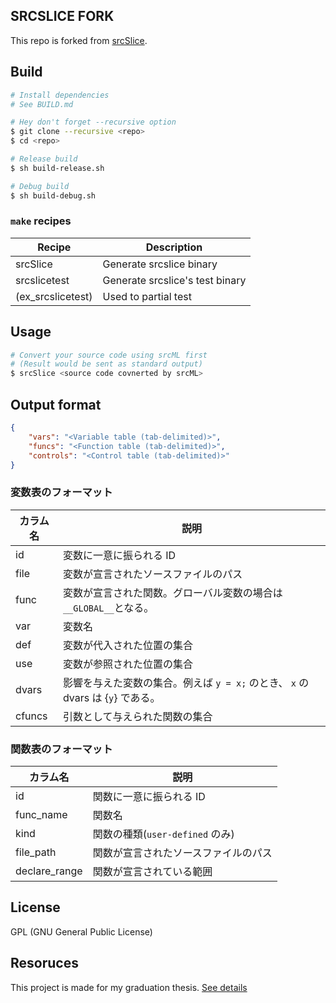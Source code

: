 ## SRCSLICE FORK

This repo is forked from [srcSlice](https://github.com/srcML/srcSlice).

## Build

```bash
# Install dependencies
# See BUILD.md

# Hey don't forget --recursive option
$ git clone --recursive <repo>
$ cd <repo>

# Release build
$ sh build-release.sh

# Debug build
$ sh build-debug.sh
```

### `make` recipes

Recipe | Description
------- | -------
srcSlice | Generate srcslice binary
srcslicetest | Generate srcslice's test binary
(ex_srcslicetest) | Used to partial test

## Usage

```bash
# Convert your source code using srcML first
# (Result would be sent as standard output)
$ srcSlice <source code covnerted by srcML>
```

## Output format

```json
{
    "vars": "<Variable table (tab-delimited)>",
    "funcs": "<Function table (tab-delimited)>",
    "controls": "<Control table (tab-delimited)>"
}
```

### 変数表のフォーマット

カラム名 | 説明
------- | -------
id | 変数に一意に振られる ID
file | 変数が宣言されたソースファイルのパス
func | 変数が宣言された関数。グローバル変数の場合は`__GLOBAL__`となる。
var | 変数名
def | 変数が代入された位置の集合
use | 変数が参照された位置の集合
dvars | 影響を与えた変数の集合。例えば `y = x;` のとき、 `x` の dvars は {`y`} である。
cfuncs | 引数として与えられた関数の集合

### 関数表のフォーマット

カラム名 | 説明
------- | -------
id | 関数に一意に振られる ID
func_name | 関数名
kind | 関数の種類(`user-defined` のみ)
file_path | 関数が宣言されたソースファイルのパス
declare_range | 関数が宣言されている範囲

## License

GPL (GNU General Public License)


## Resoruces

This project is made for my graduation thesis.
[See details](http://sel.ist.osaka-u.ac.jp/lab-db/Bthesis/index.html)
